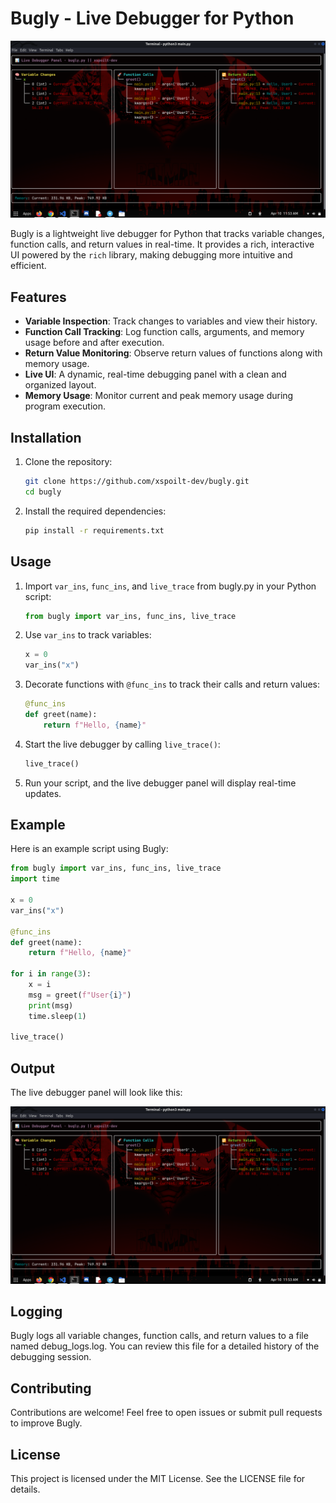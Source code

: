 
# Bugly - Live Debugger for Python

![Bugly UI](https://github.com/xspoilt-dev/bugly/blob/main/ss/Screenshot%20from%202025-04-10%2011-53-37.png?raw=true)

Bugly is a lightweight live debugger for Python that tracks variable changes, function calls, and return values in real-time. It provides a rich, interactive UI powered by the `rich` library, making debugging more intuitive and efficient.

## Features

- **Variable Inspection**: Track changes to variables and view their history.
- **Function Call Tracking**: Log function calls, arguments, and memory usage before and after execution.
- **Return Value Monitoring**: Observe return values of functions along with memory usage.
- **Live UI**: A dynamic, real-time debugging panel with a clean and organized layout.
- **Memory Usage**: Monitor current and peak memory usage during program execution.

## Installation

1. Clone the repository:
   ```bash
   git clone https://github.com/xspoilt-dev/bugly.git
   cd bugly
   ```

2. Install the required dependencies:
   ```bash
   pip install -r requirements.txt
   ```

## Usage

1. Import `var_ins`, `func_ins`, and `live_trace` from bugly.py in your Python script:
   ```python
   from bugly import var_ins, func_ins, live_trace
   ```

2. Use `var_ins` to track variables:
   ```python
   x = 0
   var_ins("x")
   ```

3. Decorate functions with `@func_ins` to track their calls and return values:
   ```python
   @func_ins
   def greet(name):
       return f"Hello, {name}"
   ```

4. Start the live debugger by calling `live_trace()`:
   ```python
   live_trace()
   ```

5. Run your script, and the live debugger panel will display real-time updates.

## Example

Here is an example script using Bugly:

```python
from bugly import var_ins, func_ins, live_trace
import time

x = 0
var_ins("x")

@func_ins
def greet(name):
    return f"Hello, {name}"

for i in range(3):
    x = i
    msg = greet(f"User{i}")
    print(msg)
    time.sleep(1)

live_trace()
```

## Output

The live debugger panel will look like this:

![Bugly UI](https://github.com/xspoilt-dev/bugly/blob/main/ss/Screenshot%20from%202025-04-10%2011-53-37.png?raw=true)

## Logging

Bugly logs all variable changes, function calls, and return values to a file named debug_logs.log. You can review this file for a detailed history of the debugging session.

## Contributing

Contributions are welcome! Feel free to open issues or submit pull requests to improve Bugly.

## License

This project is licensed under the MIT License. See the LICENSE file for details.

